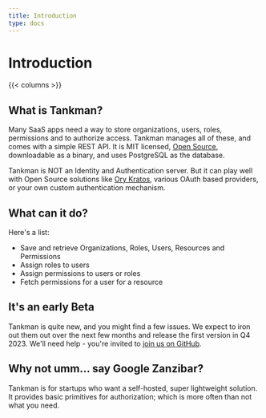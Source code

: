 ```yaml
---
title: Introduction
type: docs
---
```


# Introduction

{{< columns >}}
## What is Tankman?

Many SaaS apps need a way to store organizations, users, roles, permissions and to authorize access. Tankman manages all of these, and comes with a simple REST API. It is MIT licensed, [Open Source](https://github.com/lesser-app/tankman), downloadable as a binary, and uses PostgreSQL as the database.

Tankman is NOT an Identity and Authentication server. But it can play well with Open Source solutions like [Ory Kratos](https://github.com/ory/kratos), various OAuth based providers, or your own custom authentication mechanism.

## What can it do?

Here's a list:
- Save and retrieve Organizations, Roles, Users, Resources and Permissions
- Assign roles to users
- Assign permissions to users or roles
- Fetch permissions for a user for a resource

## It's an early Beta

Tankman is quite new, and you might find a few issues. We expect to iron out them out over the next few months and release the first version in Q4 2023. We'll need help - you're invited to [join us on GitHub](https://github.com/lesser-app/tankman).

## Why not umm... say Google Zanzibar?

Tankman is for startups who want a self-hosted, super lightweight solution. It provides basic primitives for authorization; which is more often than not what you need.

